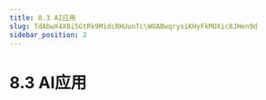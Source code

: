 ```yaml
---
title: 8.3 AI应用
slug: TdAbwX4X8i5GtRk9MidcRHUunTc\WOABwqrysiKHyFkMOXic8JHen9d
sidebar_position: 2
---
```



# 8.3 AI应用

